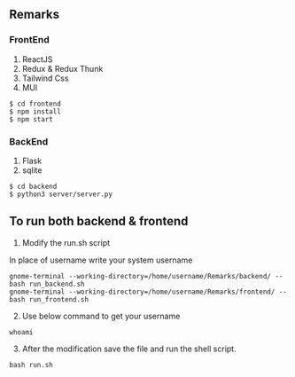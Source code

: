 ## Remarks

### FrontEnd

1. ReactJS
2. Redux & Redux Thunk
3. Tailwind Css
4. MUI

```
$ cd frontend
$ npm install
$ npm start
```

### BackEnd

1. Flask
2. sqlite

```
$ cd backend
$ python3 server/server.py
```

## To run both backend & frontend

1. Modify the run.sh script

In place of username write your system username

```
gnome-terminal --working-directory=/home/username/Remarks/backend/ -- bash run_backend.sh
gnome-terminal --working-directory=/home/username/Remarks/frontend/ -- bash run_frontend.sh
```

2. Use below command to get your username

```
whoami
```

3. After the modification save the file and run the shell script.

```
bash run.sh
```
